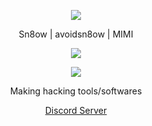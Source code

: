 <p align="center">  
<img src="https://media.discordapp.net/attachments/813341662545313832/813343404507267092/pokemon_pixel.gif">
</p>
<p align="center">
    Sn8ow | avoidsn8ow | MIMI
<p align="center">  
<img src="https://komarev.com/ghpvc/?username=Sn8ow&color=grey">
</p>
    <p align="center">
  <img src="https://discord.c99.nl/widget/theme-5/857503732735672350.png"/>
</p>
<p align="center">
Making hacking tools/softwares
<p align="center">
    <a href="https://discord.gg/RXtVveQf56">Discord Server</a>

